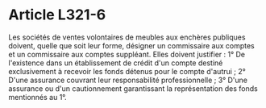 # Article L321-6

Les sociétés de ventes volontaires de meubles aux enchères publiques doivent, quelle que soit leur forme, désigner un commissaire aux comptes et un commissaire aux comptes suppléant.   Elles doivent justifier :   1° De l'existence dans un établissement de crédit d'un compte destiné exclusivement à recevoir les fonds détenus pour le compte d'autrui ;   2° D'une assurance couvrant leur responsabilité professionnelle ;   3° D'une assurance ou d'un cautionnement garantissant la représentation des fonds mentionnés au 1°.